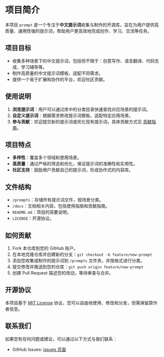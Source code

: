 # 项目简介
本项目 `prompt` 是一个专注于**中文提示词**收集与制作的开源库，旨在为用户提供高质量、通用性强的提示词，帮助用户更高效地完成创作、学习、交流等任务。

## 项目目标
- 收集多种场景下的中文提示词，包括但不限于：创意写作、语言翻译、代码生成、学习辅导等。
- 制作高质量的中文提示词模板，适配不同需求。
- 提供一个易于扩展和协作的平台，欢迎社区贡献。

## 使用说明
1. **浏览提示词**：用户可以通过库中的分类目录快速查找对应场景的提示词。
2. **自定义提示词**：根据需求修改提示词模板，适配特定应用场景。
3. **参与贡献**：欢迎提交新的提示词或优化现有提示词，具体贡献方式见 [贡献指南](#贡献指南)。

## 项目特点
- **多样性**：覆盖多个领域和使用场景。
- **高质量**：通过严格的筛选和优化，保证提示词的准确性和实用性。
- **社区支持**：鼓励用户贡献自己的提示词，形成协作式的内容库。

## 文件结构
- `/prompts`：存储所有提示词文件，按场景分类。
- `/docs`：文档相关内容，包括使用指南和贡献指南。
- `README.md`：项目的简要说明。
- `LICENSE`：开源协议。

## 如何贡献
1. Fork 本仓库到您的 GitHub 账户。
2. 在本地克隆仓库并创建新的分支：`git checkout -b feature/new-prompt`
3. 添加您收集或制作的提示词到 `/prompts` 文件夹，并按格式进行分类。
4. 提交修改并推送到您的仓库：`git push origin feature/new-prompt`
5. 创建 Pull Request 描述您的改动，等待审查与合并。

## 开源协议
本项目基于 [MIT License](LICENSE) 协议，您可以自由地使用、修改和分发，但需保留原作者信息。

## 联系我们
如果您有任何问题或建议，可以通过以下方式与我们联系：
- GitHub Issues: [issues 页面](https://github.com/fud114514/prompt/issues)
